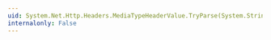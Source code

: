 ```yaml
---
uid: System.Net.Http.Headers.MediaTypeHeaderValue.TryParse(System.String,System.Net.Http.Headers.MediaTypeHeaderValue@)
internalonly: False
---
```

